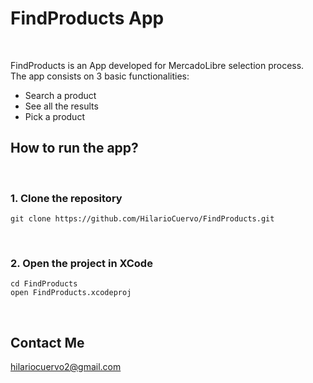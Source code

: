 # FindProducts App
</br>

FindProducts is an App developed for MercadoLibre selection process.
</br>
The app consists on 3 basic functionalities:
  - Search a product
  - See all the results
  - Pick a product


## How to run the app?
</br>

### 1. Clone the repository
```
git clone https://github.com/HilarioCuervo/FindProducts.git
```

</br>

### 2. Open the project in XCode
```
cd FindProducts
open FindProducts.xcodeproj
```
</br>

## Contact Me

hilariocuervo2@gmail.com
